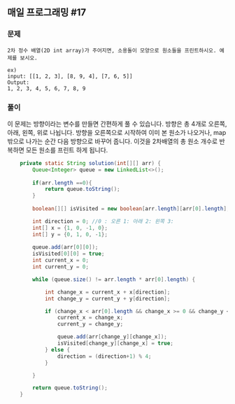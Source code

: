 ## 매일 프로그래밍 #17

### 문제

```
2차 정수 배열(2D int array)가 주어지면, 소용돌이 모양으로 원소들을 프린트하시오. 예제를 보시오.

ex)
input: [[1, 2, 3], [8, 9, 4], [7, 6, 5]]
Output:
1, 2, 3, 4, 5, 6, 7, 8, 9
```



### 풀이

이 문제는 방향이라는 변수를 만들면 간편하게 풀 수 있습니다. 방향은 총 4개로 오른쪽, 아래, 왼쪽, 위로 나뉩니다. 방향을 오른쪽으로 시작하여 이미 본 원소가 나오거나, map밖으로 나가는 순간 다음 방향으로 바꾸어 줍니다. 이것을 2차배열의 총 원소 개수로 반복하면 모든 원소를 프린트 하게 됩니다.

```java
    private static String solution(int[][] arr) {
        Queue<Integer> queue = new LinkedList<>();
        
        if(arr.length ==0){
            return queue.toString();
        }
        
        boolean[][] isVisited = new boolean[arr.length][arr[0].length];

        int direction = 0; //0 : 오른 1: 아래 2: 왼쪽 3:
        int[] x = {1, 0, -1, 0};
        int[] y = {0, 1, 0, -1};
        
        queue.add(arr[0][0]);
        isVisited[0][0] = true;
        int current_x = 0;
        int current_y = 0;

        while (queue.size() != arr.length * arr[0].length) {

            int change_x = current_x + x[direction];
            int change_y = current_y + y[direction];

            if (change_x < arr[0].length && change_x >= 0 && change_y < arr.length && change_y >= 0 && !isVisited[change_y][change_x]) {
                current_x = change_x;
                current_y = change_y;

                queue.add(arr[change_y][change_x]);
                isVisited[change_y][change_x] = true;
            } else {
                direction = (direction+1) % 4;
            }

        }

        return queue.toString();
    }
```

